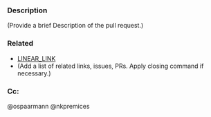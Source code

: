 ### Description

(Provide a brief Description of the pull request.)

### Related

* [LINEAR_LINK](addTheLinkHerIfAny)
* (Add a list of related links, issues, PRs. Apply closing command if necessary.)

### Cc:

@ospaarmann
@nkpremices
